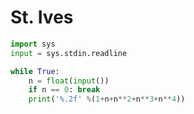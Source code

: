 # St. Ives

```python
import sys
input = sys.stdin.readline

while True:
    n = float(input())
    if n == 0: break
    print('%.2f' %(1+n+n**2+n**3+n**4))
```
